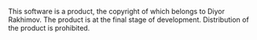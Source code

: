 This software is a product, the copyright of which belongs to Diyor Rakhimov. The product is at the final stage of development. Distribution of the product is prohibited.